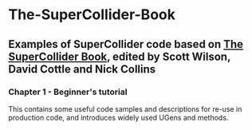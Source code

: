# The-SuperCollider-Book

## Examples of SuperCollider code based on [The SuperCollider Book](https://mitpress.mit.edu/books/supercollider-book), edited by Scott Wilson, David Cottle and Nick Collins

### Chapter 1 - Beginner's tutorial

This contains some useful code samples and descriptions for re-use in production code, and introduces widely used UGens and methods.
